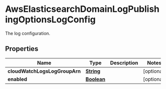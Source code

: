 

# AwsElasticsearchDomainLogPublishingOptionsLogConfig

The log configuration.

## Properties

| Name | Type | Description | Notes |
|------------ | ------------- | ------------- | -------------|
|**cloudWatchLogsLogGroupArn** | [**String**](String.md) |  |  [optional] |
|**enabled** | [**Boolean**](Boolean.md) |  |  [optional] |



